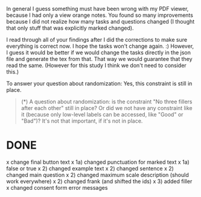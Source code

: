 
In general I guess something must have been wrong with my PDF viewer, because
I had only a view orange notes. You found so many improvements because I did
not realize how many tasks and questions changed (I thought that only stuff
that was explicitly marked changed).

I read through all of your findings after I did the corrections to make sure
everything is correct now. I hope the tasks won't change again. :) However,
I guess it would be better if we would change the tasks directly in the json file and
generate the tex from that. That way we would guarantee that they read the same.
(However for this study I think we don't need to consider this.)

To answer your question about randomization: Yes, this constraint is still in
place.

> (*) A question about randomization: is the constraint "No three fillers after each other" still in place? Or did we not have any constraint like it (because only low-level labels can be accessed, like "Good" or "Bad")? It's not that important, if it's not in place.

# DONE

 x change final button text
 x 1a) changed punctuation for marked text
 x 1a) false or true
 x 2) changed example text
 x 2) changed sentence
 x 2) changed main question
 x 2) changed maximum scale description (should work everywhere)
 x 2) changed frank (and shifted the ids)
 x 3) added filler
 x changed consent form error messages
